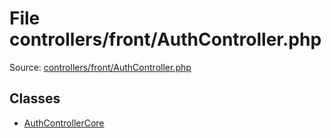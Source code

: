 File controllers/front/AuthController.php
=========

Source: [controllers/front/AuthController.php](https://github.com/PrestaShop/PrestaShop/blob/1.5.0.13/controllers/front/AuthController.php)


Classes
-------

* [AuthControllerCore](class.AuthControllerCore.md)

